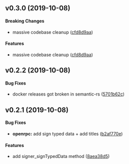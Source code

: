 <a name="v0.3.0"></a>
## v0.3.0 (2019-10-08)


#### Breaking Changes

*   massive codebase cleanup ([cfd8d9aa](cfd8d9aa))

#### Features

*   massive codebase cleanup ([cfd8d9aa](cfd8d9aa))



<a name="v0.2.2"></a>
## v0.2.2 (2019-10-08)


#### Bug Fixes

*   docker releases got broken in semantic-rs ([5701b62c](5701b62c))



<a name="v0.2.1"></a>
## v0.2.1 (2019-10-08)


#### Bug Fixes

* **openrpc:**  add sign typed data + add titles ([b2af770e](b2af770e))

#### Features

*   add signer_signTypedData method ([8aea38d5](8aea38d5))




